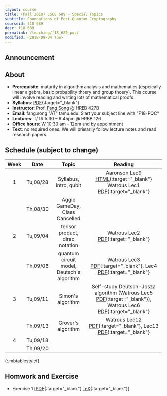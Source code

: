 ```yaml
---
layout: course
title: (Fall 2018) CSCE 689 - Special Topics 
subtitle: Foundations of Post-Quantum Cryptography
courseid: f18 689
desc: f18 689
permalink: /teaching/f18_689_pqc/
modified: <2018-09-04 Tue>
---
```


## Announcement

## About

*  **Prerequisite**: maturity in algorithm analysis and mathematics
   (espeically linear algebra, basic probability thoery and group
   thoery). This course will involve reading and writing lots of
   mathematical proofs. 
*  **Syllabus**:
   [PDF]({{base}}/teaching/f18_689_pqc/CSCE689_PQC_F18_syllabus.pdf){:target="_blank"} 
*  **Instructor**: Prof. [Fang Song]({{base}}/) @ HRBB 427B 
*  **Email**: fang.song "AT" tamu.edu. Start your subject line with "F18-PQC"
*  **Lectures**: T/TR 5:30 – 6:45pm @ HRBB 126
*  **Office hours**: W 10:30 am - 12pm and by appointment
*  **Text**: no required ones. We will primarily follow lecture notes
and read research papers. <!-- See the
**resource** [page]({{base}}/teaching/f18_689_pqc/resource/) for
useful materials. --> 


## Schedule (subject to change)

| Week | Date  | Topic | Reading |
|:-----:| :---------: |:----------:|:-----:|
|1| Tu,08/28  | Syllabus, intro, qubit |Aaronson Lec9 [HTML](http://www.scottaaronson.com/democritus/lec9.html){:target="_blank"} <br> Watrous Lec1 [PDF](https://cs.uwaterloo.ca/~watrous/CPSC519/LectureNotes/01.pdf){:target="_blank"} |
|| Th,08/30 | Aggie GameDay, Class Cancelled |
|2| Tu,09/04| tensor product, dirac notation | Watrous Lec2 [PDF](https://cs.uwaterloo.ca/~watrous/CPSC519/LectureNotes/02.pdf){:target="_blank"}|
|| Th,09/06| quantum circuit model, Deutsch's algorithm| Watrous Lec3 [PDF](https://cs.uwaterloo.ca/~watrous/CPSC519/LectureNotes/03.pdf){:target="_blank"}, Lec4 [PDF](https://cs.uwaterloo.ca/~watrous/CPSC519/LectureNotes/04.pdf){:target="_blank"} |
|3| Tu,09/11| Simon's algorithm | Self-study Deutsch-Josza algorithm (Watrous Lec5 [PDF](https://cs.uwaterloo.ca/~watrous/CPSC519/LectureNotes/05.pdf){:target="_blank"}),  Watrous Lec6 [PDF](https://cs.uwaterloo.ca/~watrous/CPSC519/LectureNotes/06.pdf){:target="_blank"}|
|| Th,09/13 | Grover's algorithm | Watrous Lec12 [PDF](https://cs.uwaterloo.ca/~watrous/CPSC519/LectureNotes/12.pdf){:target="_blank"}, Lec13 [PDF](https://cs.uwaterloo.ca/~watrous/CPSC519/LectureNotes/13.pdf){:target="_blank"} |
| 4 |Tu,09/18 | | |
|| Th,09/20| | |
{:.mbtablestylef}

## Homwork and Exercise 

* Exercise 1 [[PDF]({{base}}/teaching/f18_689_pqc/f18_pqc_ex1.pdf){:target="_blank"} [TeX]({{base}}/teaching/f18_689_pqc/f18_pqc_ex1.tex){:target="_blank"}]

